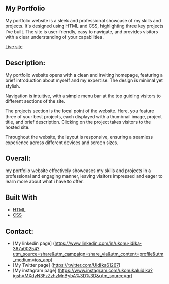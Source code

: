 ## My Portfolio
My portfolio website is a sleek and professional showcase of my skills and projects. It's designed using HTML and CSS, highlighting three key projects I’ve built. The site is user-friendly, easy to navigate, and provides visitors with a clear understanding of your capabilities.

  [Live site](https://idika-portfolio.netlify.app)

##  Description:
My portfolio website opens with a clean and inviting homepage, featuring a brief introduction about myself and my expertise. The design is minimal yet stylish.

Navigation is intuitive, with a simple menu bar at the top guiding visitors to different sections of the site.

The projects section is the focal point of the website. Here, you feature three of your best projects, each displayed with a thumbnail image, project title, and brief description. Clicking on the project takes visitors to the hosted site.

Throughout the website, the layout is responsive, ensuring a seamless experience across different devices and screen sizes.

##  Overall:
my portfolio website effectively showcases my skills and projects in a professional and engaging manner, leaving visitors impressed and eager to learn more about what i have to offer.

## Built With
- [HTML](https://html.com)
- [CSS](https://html.com)
  

##  Contact:
- [My linkedin page] (https://www.linkedin.com/in/ukonu-idika-367a00254?utm_source=share&utm_campaign=share_via&utm_content=profile&utm_medium=ios_app)
- [My Twitter page] (https://twitter.com/UIdika61267)
- [My instagram page] (https://www.instagram.com/ukonukaluidika?igsh=MXdyN3FzZzhzMnBybA%3D%3D&utm_source=qr)
